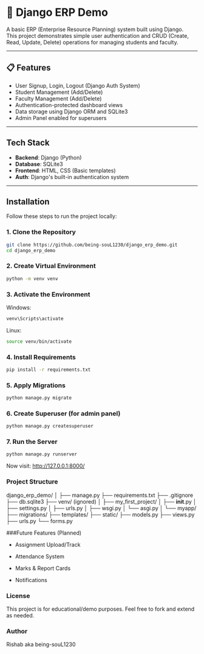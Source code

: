 # 🏫 Django ERP Demo

A basic ERP (Enterprise Resource Planning) system built using Django.  
This project demonstrates simple user authentication and CRUD (Create, Read, Update, Delete) operations for managing students and faculty.

---

## 📋 Features

-  User Signup, Login, Logout (Django Auth System)
-  Student Management (Add/Delete)
-  Faculty Management (Add/Delete)
-  Authentication-protected dashboard views
-  Data storage using Django ORM and SQLite3
-  Admin Panel enabled for superusers

---

## Tech Stack

- **Backend**: Django (Python)
- **Database**: SQLite3
- **Frontend**: HTML, CSS (Basic templates)
- **Auth**: Django's built-in authentication system

---

## Installation

Follow these steps to run the project locally:

### 1. Clone the Repository
```bash
git clone https://github.com/being-souL1230/django_erp_demo.git
cd django_erp_demo
```

### 2. Create Virtual Environment
```bash
python -m venv venv
```

### 3. Activate the Environment
Windows:
```bash
venv\Scripts\activate
```
Linux:
```bash
source venv/bin/activate
```

### 4. Install Requirements
```bash
pip install -r requirements.txt
```

### 5. Apply Migrations
```bash
python manage.py migrate
```

### 6. Create Superuser (for admin panel)
```bash
python manage.py createsuperuser
```

### 7. Run the Server
```bash
python manage.py runserver
```

Now visit:
http://127.0.0.1:8000/

### Project Structure

django_erp_demo/
│
├── manage.py
├── requirements.txt
├── .gitignore
├── db.sqlite3
├── venv/ (ignored)
│
├── my_first_project/
│   ├── __init__.py
│   ├── settings.py
│   ├── urls.py
│   ├── wsgi.py
│   └── asgi.py
│
└── myapp/
    ├── migrations/
    ├── templates/
    ├── static/
    ├── models.py
    ├── views.py
    ├── urls.py
    └── forms.py

 ###Future Features (Planned)
 
- Assignment Upload/Track

- Attendance System

- Marks & Report Cards

- Notifications

### License
This project is for educational/demo purposes.
Feel free to fork and extend as needed.

### Author
Rishab aka being-souL1230
